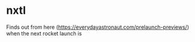 # nxtl
Finds out from here (https://everydayastronaut.com/prelaunch-previews/) when the next rocket launch is
